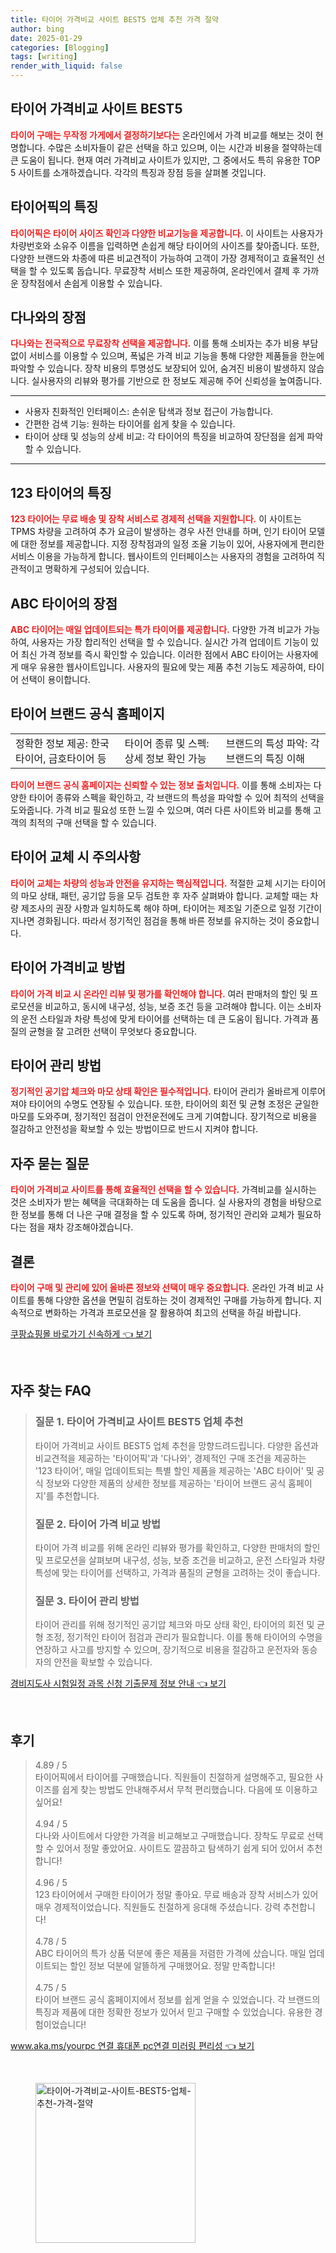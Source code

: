 ```yaml
---
title: 타이어 가격비교 사이트 BEST5 업체 추천 가격 절약
author: bing
date: 2025-01-29
categories: [Blogging]
tags: [writing]
render_with_liquid: false
---
```



<h2 id='타이어_가격비교_사이트_BEST5'>타이어 가격비교 사이트 BEST5</h2>

<p><b><span style="color: #ee2323;">타이어 구매는 무작정 가게에서 결정하기보다는</span></b> 온라인에서 가격 비교를 해보는 것이 현명합니다. 수많은 소비자들이 같은 선택을 하고 있으며, 이는 시간과 비용을 절약하는데 큰 도움이 됩니다. 현재 여러 가격비교 사이트가 있지만, 그 중에서도 특히 유용한 TOP 5 사이트를 소개하겠습니다. 각각의 특징과 장점 등을 살펴볼 것입니다.</p>

<h2 id='타이어픽의_특징'>타이어픽의 특징</h2>

<p><b><span style="color: #ee2323;">타이어픽은 타이어 사이즈 확인과 다양한 비교기능을 제공합니다.</span></b> 이 사이트는 사용자가 차량번호와 소유주 이름을 입력하면 손쉽게 해당 타이어의 사이즈를 찾아줍니다. 또한, 다양한 브랜드와 차종에 따른 비교견적이 가능하여 고객이 가장 경제적이고 효율적인 선택을 할 수 있도록 돕습니다. 무료장착 서비스 또한 제공하여, 온라인에서 결제 후 가까운 장착점에서 손쉽게 이용할 수 있습니다.</p>

<h2 id='다나와의_장점'>다나와의 장점</h2>

<p><b><span style="color: #ee2323;">다나와는 전국적으로 무료장착 선택을 제공합니다.</span></b> 이를 통해 소비자는 추가 비용 부담 없이 서비스를 이용할 수 있으며, 폭넓은 가격 비교 기능을 통해 다양한 제품들을 한눈에 파악할 수 있습니다. 장착 비용의 투명성도 보장되어 있어, 숨겨진 비용이 발생하지 않습니다. 실사용자의 리뷰와 평가를 기반으로 한 정보도 제공해 주어 신뢰성을 높여줍니다.</p>

<hr />

<ul>
    <li>사용자 친화적인 인터페이스: 손쉬운 탐색과 정보 접근이 가능합니다.</li>
    <li>간편한 검색 기능: 원하는 타이어를 쉽게 찾을 수 있습니다.</li>
    <li>타이어 상태 및 성능의 상세 비교: 각 타이어의 특징을 비교하여 장단점을 쉽게 파악할 수 있습니다.</li>
</ul>

<hr />

<h2 id='123_타이어의_특징'>123 타이어의 특징</h2>

<p><b><span style="color: #ee2323;">123 타이어는 무료 배송 및 장착 서비스로 경제적 선택을 지원합니다.</span></b> 이 사이트는 TPMS 차량을 고려하여 추가 요금이 발생하는 경우 사전 안내를 하며, 인기 타이어 모델에 대한 정보를 제공합니다. 지정 장착점과의 일정 조율 기능이 있어, 사용자에게 편리한 서비스 이용을 가능하게 합니다. 웹사이트의 인터페이스는 사용자의 경험을 고려하여 직관적이고 명확하게 구성되어 있습니다.</p>

<h2 id='ABC_타이어의_장점'>ABC 타이어의 장점</h2>

<p><b><span style="color: #ee2323;">ABC 타이어는 매일 업데이트되는 특가 타이어를 제공합니다.</span></b> 다양한 가격 비교가 가능하여, 사용자는 가장 합리적인 선택을 할 수 있습니다. 실시간 가격 업데이트 기능이 있어 최신 가격 정보를 즉시 확인할 수 있습니다. 이러한 점에서 ABC 타이어는 사용자에게 매우 유용한 웹사이트입니다. 사용자의 필요에 맞는 제품 추천 기능도 제공하여, 타이어 선택이 용이합니다.</p>

<h2 id='타이어_브랜드_공식_홈페이지'>타이어 브랜드 공식 홈페이지</h2>

<table>
    <tr>
        <td>정확한 정보 제공: 한국타이어, 금호타이어 등</td>
        <td>타이어 종류 및 스펙: 상세 정보 확인 가능</td>
        <td>브랜드의 특성 파악: 각 브랜드의 특징 이해</td>
    </tr>
</table>

<p><b><span style="color: #ee2323;">타이어 브랜드 공식 홈페이지는 신뢰할 수 있는 정보 출처입니다.</span></b> 이를 통해 소비자는 다양한 타이어 종류와 스펙을 확인하고, 각 브랜드의 특성을 파악할 수 있어 최적의 선택을 도와줍니다. 가격 비교 필요성 또한 느낄 수 있으며, 여러 다른 사이트와 비교를 통해 고객의 최적의 구매 선택을 할 수 있습니다.</p>

<h2 id='타이어_교체시_주의사항'>타이어 교체 시 주의사항</h2>

<p><b><span style="color: #ee2323;">타이어 교체는 차량의 성능과 안전을 유지하는 핵심적입니다.</span></b> 적절한 교체 시기는 타이어의 마모 상태, 패턴, 공기압 등을 모두 검토한 후 자주 살펴봐야 합니다. 교체할 때는 차량 제조사의 권장 사항과 일치하도록 해야 하며, 타이어는 제조일 기준으로 일정 기간이 지나면 경화됩니다. 따라서 정기적인 점검을 통해 바른 정보를 유지하는 것이 중요합니다.</p>

<h2 id='타이어_가격비교_방법'>타이어 가격비교 방법</h2>

<p><b><span style="color: #ee2323;">타이어 가격 비교 시 온라인 리뷰 및 평가를 확인해야 합니다.</span></b> 여러 판매처의 할인 및 프로모션을 비교하고, 동시에 내구성, 성능, 보증 조건 등을 고려해야 합니다. 이는 소비자의 운전 스타일과 차량 특성에 맞게 타이어를 선택하는 데 큰 도움이 됩니다. 가격과 품질의 균형을 잘 고려한 선택이 무엇보다 중요합니다.</p>

<h2 id='타이어_관리_방법'>타이어 관리 방법</h2>

<p><b><span style="color: #ee2323;">정기적인 공기압 체크와 마모 상태 확인은 필수적입니다.</span></b> 타이어 관리가 올바르게 이루어져야 타이어의 수명도 연장될 수 있습니다. 또한, 타이어의 회전 및 균형 조정은 균일한 마모를 도와주며, 정기적인 점검이 안전운전에도 크게 기여합니다. 장기적으로 비용을 절감하고 안전성을 확보할 수 있는 방법이므로 반드시 지켜야 합니다.</p>

<h2 id='자주_묻는_질문'>자주 묻는 질문</h2>

<p><b><span style="color: #ee2323;">타이어 가격비교 사이트를 통해 효율적인 선택을 할 수 있습니다.</span></b> 가격비교를 실시하는 것은 소비자가 받는 혜택을 극대화하는 데 도움을 줍니다. 실 사용자의 경험을 바탕으로 한 정보를 통해 더 나은 구매 결정을 할 수 있도록 하며, 정기적인 관리와 교체가 필요하다는 점을 재차 강조해야겠습니다.</p>

<h2 id='결론'>결론</h2>

<p><b><span style="color: #ee2323;">타이어 구매 및 관리에 있어 올바른 정보와 선택이 매우 중요합니다.</span></b> 온라인 가격 비교 사이트를 통해 다양한 옵션을 면밀히 검토하는 것이 경제적인 구매를 가능하게 합니다. 지속적으로 변화하는 가격과 프로모션을 잘 활용하여 최고의 선택을 하길 바랍니다.</p>


<p><a class="click-button" title="쿠팡쇼핑몰 바로가기 신속하게" href="https://24nara.github.io/posts/%EC%BF%A0%ED%8C%A1%EC%87%BC%ED%95%91%EB%AA%B0-%EB%B0%94%EB%A1%9C%EA%B0%80%EA%B8%B0-%EC%8B%A0%EC%86%8D%ED%95%98%EA%B2%8C/" rel="dofollow">쿠팡쇼핑몰 바로가기 신속하게 👈 보기</a></p><br>
<h2 id='자주_찾는_FAQ'>자주 찾는 FAQ</h2>
<div itemscope="" itemtype="https://schema.org/FAQPage"> 
<blockquote> 
<div itemscope="" itemprop="mainEntity" itemtype="https://schema.org/Question"> 
<h3 itemprop="name">질문 1. 타이어 가격비교 사이트 BEST5 업체 추천</h3> 
<div itemscope="" itemprop="acceptedAnswer" itemtype="https://schema.org/Answer"> 
<span itemprop="text"> 
<p>타이어 가격비교 사이트 BEST5 업체 추천을 망향드려드립니다. 다양한 옵션과 비교견적을 제공하는 '타이어픽'과 '다나와', 경제적인 구매 조건을 제공하는 '123 타이어', 매일 업데이트되는 특별 할인 제품을 제공하는 'ABC 타이어' 및 공식 정보와 다양한 제품의 상세한 정보를 제공하는 '타이어 브랜드 공식 홈페이지'를 추천합니다.</p> 
</span> 
</div> 
</div> 
<div itemscope="" itemprop="mainEntity" itemtype="https://schema.org/Question"> 
<h3 itemprop="name">질문 2. 타이어 가격 비교 방법</h3> 
<div itemscope="" itemprop="acceptedAnswer" itemtype="https://schema.org/Answer"> 
<span itemprop="text"> 
<p>타이어 가격 비교를 위해 온라인 리뷰와 평가를 확인하고, 다양한 판매처의 할인 및 프로모션을 살펴보며 내구성, 성능, 보증 조건을 비교하고, 운전 스타일과 차량 특성에 맞는 타이어를 선택하고, 가격과 품질의 균형을 고려하는 것이 좋습니다.</p> 
</span> 
</div> 
</div> 
<div itemscope="" itemprop="mainEntity" itemtype="https://schema.org/Question"> 
<h3 itemprop="name">질문 3. 타이어 관리 방법</h3> 
<div itemscope="" itemprop="acceptedAnswer" itemtype="https://schema.org/Answer"> 
<span itemprop="text"> 
<p>타이어 관리를 위해 정기적인 공기압 체크와 마모 상태 확인, 타이어의 회전 및 균형 조정, 정기적인 타이어 점검과 관리가 필요합니다. 이를 통해 타이어의 수명을 연장하고 사고를 방지할 수 있으며, 장기적으로 비용을 절감하고 운전자와 동승자의 안전을 확보할 수 있습니다.</p> 
</span> 
</div> 
</div> 
</blockquote> 
</div>
<p><a class="click-button" title="경비지도사 시험일정 과목 신청 기출문제 정보 안내" href="https://24nara.github.io/posts/%EA%B2%BD%EB%B9%84%EC%A7%80%EB%8F%84%EC%82%AC-%EC%8B%9C%ED%97%98%EC%9D%BC%EC%A0%95-%EA%B3%BC%EB%AA%A9-%EC%8B%A0%EC%B2%AD-%EA%B8%B0%EC%B6%9C%EB%AC%B8%EC%A0%9C-%EC%A0%95%EB%B3%B4-%EC%95%88%EB%82%B4/" rel="dofollow">경비지도사 시험일정 과목 신청 기출문제 정보 안내 👈 보기</a></p><br>
<h2 id='후기'>후기</h2>
<div itemscope itemtype="https://schema.org/Product">
  <blockquote>
  <div itemprop="review" itemscope itemtype="https://schema.org/Review">
      <div itemprop="reviewRating" itemscope itemtype="https://schema.org/Rating"> <span itemprop="ratingValue">4.89</span> / <span itemprop="bestRating">5</span> </div>
      <span itemprop="reviewBody">타이어픽에서 타이어를 구매했습니다. 직원들이 친절하게 설명해주고, 필요한 사이즈를 쉽게 찾는 방법도 안내해주셔서 무척 편리했습니다. 다음에 또 이용하고 싶어요!</span>
  </div>
  <br>
  <div itemprop="review" itemscope itemtype="https://schema.org/Review">
      <div itemprop="reviewRating" itemscope itemtype="https://schema.org/Rating"> <span itemprop="ratingValue">4.94</span> / <span itemprop="bestRating">5</span> </div>
      <span itemprop="reviewBody">다나와 사이트에서 다양한 가격을 비교해보고 구매했습니다. 장착도 무료로 선택할 수 있어서 정말 좋았어요. 사이트도 깔끔하고 탐색하기 쉽게 되어 있어서 추천합니다!</span>
  </div>
  <br>
  <div itemprop="review" itemscope itemtype="https://schema.org/Review">
      <div itemprop="reviewRating" itemscope itemtype="https://schema.org/Rating"> <span itemprop="ratingValue">4.96</span> / <span itemprop="bestRating">5</span> </div>
      <span itemprop="reviewBody">123 타이어에서 구매한 타이어가 정말 좋아요. 무료 배송과 장착 서비스가 있어 매우 경제적이었습니다. 직원들도 친절하게 응대해 주셨습니다. 강력 추천합니다!</span>
  </div>
  <br>
  <div itemprop="review" itemscope itemtype="https://schema.org/Review">
      <div itemprop="reviewRating" itemscope itemtype="https://schema.org/Rating"> <span itemprop="ratingValue">4.78</span> / <span itemprop="bestRating">5</span> </div>
      <span itemprop="reviewBody">ABC 타이어의 특가 상품 덕분에 좋은 제품을 저렴한 가격에 샀습니다. 매일 업데이트되는 할인 정보 덕분에 알뜰하게 구매했어요. 정말 만족합니다!</span>
  </div>
  <br>
  <div itemprop="review" itemscope itemtype="https://schema.org/Review">
      <div itemprop="reviewRating" itemscope itemtype="https://schema.org/Rating"> <span itemprop="ratingValue">4.75</span> / <span itemprop="bestRating">5</span> </div>
      <span itemprop="reviewBody">타이어 브랜드 공식 홈페이지에서 정보를 쉽게 얻을 수 있었습니다. 각 브랜드의 특징과 제품에 대한 정확한 정보가 있어서 믿고 구매할 수 있었습니다. 유용한 경험이었습니다!</span>
  </div>
  </blockquote>
</div>
<p><a class="click-button" title="www.aka.ms/yourpc 연결 휴대폰 pc연결 미러링 편리성" href="https://24nara.github.io/posts/www.aka.msyourpc-%EC%97%B0%EA%B2%B0-%ED%9C%B4%EB%8C%80%ED%8F%B0-pc%EC%97%B0%EA%B2%B0-%EB%AF%B8%EB%9F%AC%EB%A7%81-%ED%8E%B8%EB%A6%AC%EC%84%B1/" rel="dofollow">www.aka.ms/yourpc 연결 휴대폰 pc연결 미러링 편리성 👈 보기</a></p><br>
<figure class="image"><img src="https://24nara.github.io/assets/img/thumbnail/타이어-가격비교-사이트-BEST5-업체-추천-가격-절약.webp" alt="타이어-가격비교-사이트-BEST5-업체-추천-가격-절약" width="256" height="256"></figure>